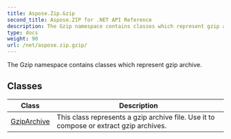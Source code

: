 ```yaml
---
title: Aspose.Zip.Gzip
second_title: Aspose.ZIP for .NET API Reference
description: The Gzip namespace contains classes which represent gzip archive
type: docs
weight: 90
url: /net/aspose.zip.gzip/
---
```

The Gzip namespace contains classes which represent gzip archive.

## Classes

| Class | Description |
| --- | --- |
| [GzipArchive](./gziparchive/) | This class represents a gzip archive file. Use it to compose or extract gzip archives. |


